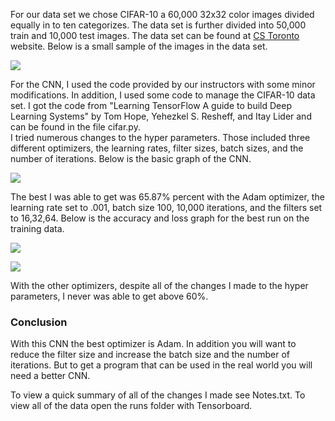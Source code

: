 For our data set we chose CIFAR-10 a 60,000 32x32 color images divided equally in to ten categorizes. The data set is further divided into 50,000 train and 10,000 test images. The data set can be found at [CS Toronto](https://www.cs.toronto.edu/~kriz/cifar.html) website. Below is a small sample of the images in the data set. 

![](https://github.com/Saltzguy/Lab4/blob/master/Part4/Images/Samples.png) 

For the CNN, I used the code provided by our instructors with some minor modifications. In addition, I used some code to manage the CIFAR-10 data set. I got the code from "Learning TensorFlow A guide to build Deep Learning Systems" by Tom Hope, Yehezkel S. Resheff, and Itay Lider and can be found in the file cifar.py.  
I tried numerous changes to the hyper parameters. Those included three different optimizers, the learning rates, filter sizes, batch sizes, and the number of iterations. Below is the basic graph of the CNN.

![](https://github.com/Saltzguy/Lab4/blob/master/Part4/Images/Graph.png)

The best I was able to get was 65.87% percent with the Adam optimizer, the learning rate set to .001, batch size 100, 10,000 iterations, and the filters set to 16,32,64. Below is the accuracy and loss graph for the best run on the training data. 

![](https://github.com/Saltzguy/Lab4/blob/master/Part4/Images/acc.png)

![](https://github.com/Saltzguy/Lab4/blob/master/Part4/Images/Loss.png)

With the other optimizers, despite all of the changes I made to the hyper parameters, I never was able to get above 60%.

### Conclusion 
With this CNN the best optimizer is Adam. In addition you will want to reduce the filter size and increase the batch size and the number of iterations. But to get a program that can be used in the real world you will need a better CNN.

To view a quick summary of all of the changes I made see Notes.txt. To view all of the data open the runs folder with Tensorboard.